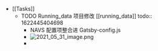 - [[Tasks]]
	- TODO Running_data 项目修改 [[running_data]]
	  todo:: 1622445404698
		- NAVS 配置项整合进 Gatsby-config.js
		- ![2021_05_31_image.png](https://cdn.logseq.com/%2F2b341d04-37ec-4bd4-ad24-dd7eaf6f1744765140e9-6b11-4dcd-99b9-9036ba9c93e12021_05_31_image.png?Expires=4776045737&Signature=Nm6oT5EUcFznsxLVgs0RFk6wS7k8aV-roW6X~QKiG9h4K3GKkW4HqlXurmYPSL75da9wLxDT0WIiJst0KA3B6BjjZ4Jp4dnSk2JDEU-xO3a~eygLM0LCRvIF1U1Oq2gHBVHVTcnuTCoO6W05NVQDHwzu74X8cfUf51DspfjoM7U7evtFQ2tUr-AjU24pd4tEgvPfyWSw9oNGhlof1KmgEfJ3sv6HlqAtrSkg295C5mq7TXkZYy0D4opHBM1u2ZXAegTTxs-zwQj9GCw2Ser4TobyUQ39HL0e6jF7FkSwOJgcZvJR6R4Hm4uJNmyV2Kt9Qi2oVFMh8JWbAhLS8TL8jw__&Key-Pair-Id=APKAJE5CCD6X7MP6PTEA)
		-